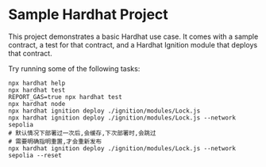 # Sample Hardhat Project

This project demonstrates a basic Hardhat use case. It comes with a sample contract, a test for that contract, and a Hardhat Ignition module that deploys that contract.

Try running some of the following tasks:

```shell
npx hardhat help
npx hardhat test
REPORT_GAS=true npx hardhat test
npx hardhat node
npx hardhat ignition deploy ./ignition/modules/Lock.js
npx hardhat ignition deploy ./ignition/modules/Lock.js --network sepolia
# 默认情况下部署过一次后,会缓存,下次部署时,会跳过
# 需要明确指明重置,才会重新发布
npx hardhat ignition deploy ./ignition/modules/Lock.js --network sepolia --reset
```

